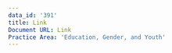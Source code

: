 ```yaml
---
data_id: '391'
title: Link
Document URL: Link
Practice Area: 'Education, Gender, and Youth'
---
```

